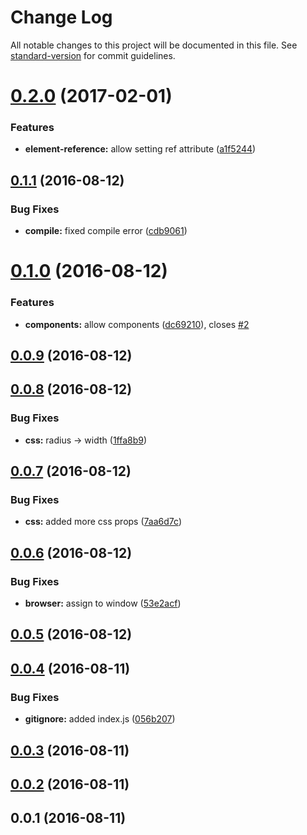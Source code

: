 # Change Log

All notable changes to this project will be documented in this file. See [standard-version](https://github.com/conventional-changelog/standard-version) for commit guidelines.

<a name="0.2.0"></a>
# [0.2.0](https://github.com/pixelass/jsx-create-element/compare/v0.1.1...v0.2.0) (2017-02-01)


### Features

* **element-reference:** allow setting ref attribute ([a1f5244](https://github.com/pixelass/jsx-create-element/commit/a1f5244))



<a name="0.1.1"></a>
## [0.1.1](https://github.com/pixelass/jsx-create-element/compare/v0.1.0...v0.1.1) (2016-08-12)


### Bug Fixes

* **compile:** fixed compile error ([cdb9061](https://github.com/pixelass/jsx-create-element/commit/cdb9061))



<a name="0.1.0"></a>
# [0.1.0](https://github.com/pixelass/jsx-create-element/compare/v0.0.9...v0.1.0) (2016-08-12)


### Features

* **components:** allow components ([dc69210](https://github.com/pixelass/jsx-create-element/commit/dc69210)), closes [#2](https://github.com/pixelass/jsx-create-element/issues/2)



<a name="0.0.9"></a>
## [0.0.9](https://github.com/pixelass/jsx-create-element/compare/v0.0.8...v0.0.9) (2016-08-12)



<a name="0.0.8"></a>
## [0.0.8](https://github.com/pixelass/jsx-create-element/compare/v0.0.7...v0.0.8) (2016-08-12)


### Bug Fixes

* **css:** radius -> width ([1ffa8b9](https://github.com/pixelass/jsx-create-element/commit/1ffa8b9))



<a name="0.0.7"></a>
## [0.0.7](https://github.com/pixelass/jsx-create-element/compare/v0.0.6...v0.0.7) (2016-08-12)


### Bug Fixes

* **css:** added more css props ([7aa6d7c](https://github.com/pixelass/jsx-create-element/commit/7aa6d7c))



<a name="0.0.6"></a>
## [0.0.6](https://github.com/pixelass/jsx-create-element/compare/v0.0.5...v0.0.6) (2016-08-12)


### Bug Fixes

* **browser:** assign to window ([53e2acf](https://github.com/pixelass/jsx-create-element/commit/53e2acf))



<a name="0.0.5"></a>
## [0.0.5](https://github.com/pixelass/jsx-create-element/compare/v0.0.4...v0.0.5) (2016-08-12)



<a name="0.0.4"></a>
## [0.0.4](https://github.com/pixelass/jsx-create-element/compare/v0.0.3...v0.0.4) (2016-08-11)


### Bug Fixes

* **gitignore:** added index.js ([056b207](https://github.com/pixelass/jsx-create-element/commit/056b207))



<a name="0.0.3"></a>
## [0.0.3](https://github.com/pixelass/jsx-create-element/compare/v0.0.2...v0.0.3) (2016-08-11)



<a name="0.0.2"></a>
## [0.0.2](https://github.com/pixelass/jsx-create-element/compare/v0.0.1...v0.0.2) (2016-08-11)



<a name="0.0.1"></a>
## 0.0.1 (2016-08-11)
